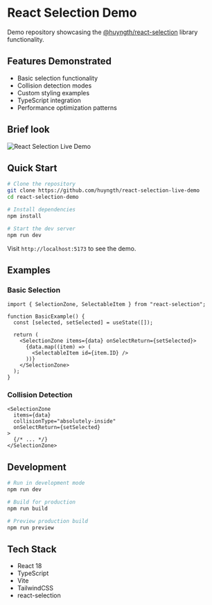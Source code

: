 # React Selection Demo

Demo repository showcasing the [@huyngth/react-selection](https://www.npmjs.com/package/@huyngth/react-selection?activeTab=readme) library functionality.

## Features Demonstrated

- Basic selection functionality
- Collision detection modes
- Custom styling examples
- TypeScript integration
- Performance optimization patterns

## Brief look

![React Selection Live Demo](https://github.com/user-attachments/assets/b3efba88-cf34-40fd-9bfa-5c9094e0c1e2)

## Quick Start

```bash
# Clone the repository
git clone https://github.com/huyngth/react-selection-live-demo
cd react-selection-demo

# Install dependencies
npm install

# Start the dev server
npm run dev
```

Visit `http://localhost:5173` to see the demo.

## Examples

### Basic Selection

```tsx
import { SelectionZone, SelectableItem } from "react-selection";

function BasicExample() {
  const [selected, setSelected] = useState([]);

  return (
    <SelectionZone items={data} onSelectReturn={setSelected}>
      {data.map((item) => (
        <SelectableItem id={item.ID} />
      ))}
    </SelectionZone>
  );
}
```

### Collision Detection

```tsx
<SelectionZone
  items={data}
  collisionType="absolutely-inside"
  onSelectReturn={setSelected}
>
  {/* ... */}
</SelectionZone>
```

## Development

```bash
# Run in development mode
npm run dev

# Build for production
npm run build

# Preview production build
npm run preview
```

## Tech Stack

- React 18
- TypeScript
- Vite
- TailwindCSS
- react-selection
